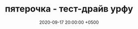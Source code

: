 ---
layout: post
title:  "пятерочка - тест-драйв урфу"
date:   2020-09-17 20:00:00 +0500
categories: video
number: 18
video: RqwSwLruHbI
---